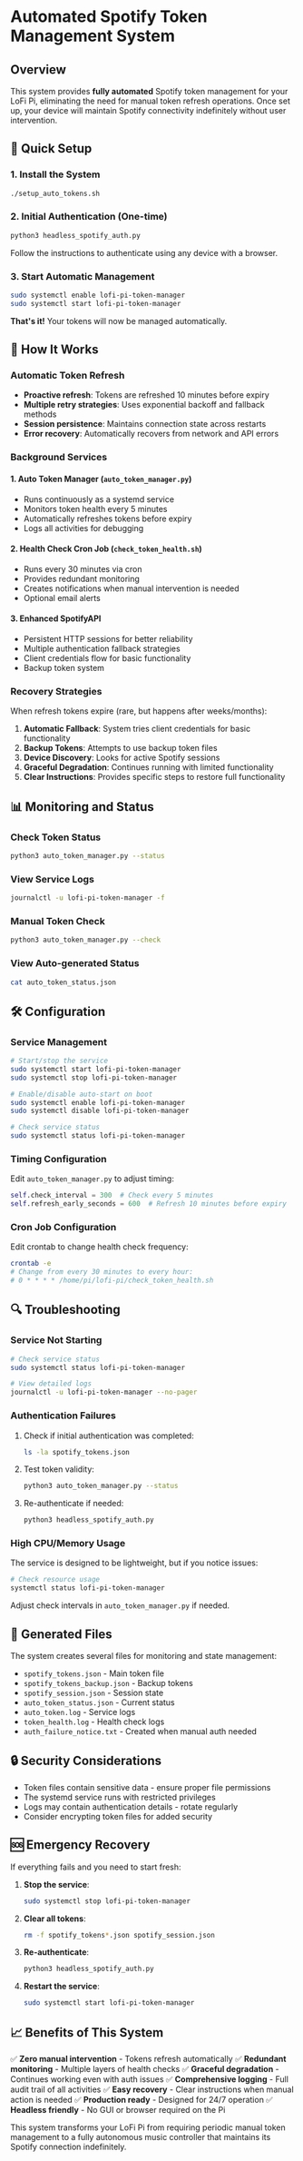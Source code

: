 # Automated Spotify Token Management System

## Overview

This system provides **fully automated** Spotify token management for your LoFi Pi, eliminating the need for manual token refresh operations. Once set up, your device will maintain Spotify connectivity indefinitely without user intervention.

## 🚀 Quick Setup

### 1. Install the System

```bash
./setup_auto_tokens.sh
```

### 2. Initial Authentication (One-time)

```bash
python3 headless_spotify_auth.py
```

Follow the instructions to authenticate using any device with a browser.

### 3. Start Automatic Management

```bash
sudo systemctl enable lofi-pi-token-manager
sudo systemctl start lofi-pi-token-manager
```

**That's it!** Your tokens will now be managed automatically.

## 🔧 How It Works

### Automatic Token Refresh

- **Proactive refresh**: Tokens are refreshed 10 minutes before expiry
- **Multiple retry strategies**: Uses exponential backoff and fallback methods
- **Session persistence**: Maintains connection state across restarts
- **Error recovery**: Automatically recovers from network and API errors

### Background Services

#### 1. Auto Token Manager (`auto_token_manager.py`)

- Runs continuously as a systemd service
- Monitors token health every 5 minutes
- Automatically refreshes tokens before expiry
- Logs all activities for debugging

#### 2. Health Check Cron Job (`check_token_health.sh`)

- Runs every 30 minutes via cron
- Provides redundant monitoring
- Creates notifications when manual intervention is needed
- Optional email alerts

#### 3. Enhanced SpotifyAPI

- Persistent HTTP sessions for better reliability
- Multiple authentication fallback strategies
- Client credentials flow for basic functionality
- Backup token system

### Recovery Strategies

When refresh tokens expire (rare, but happens after weeks/months):

1. **Automatic Fallback**: System tries client credentials for basic functionality
2. **Backup Tokens**: Attempts to use backup token files
3. **Device Discovery**: Looks for active Spotify sessions
4. **Graceful Degradation**: Continues running with limited functionality
5. **Clear Instructions**: Provides specific steps to restore full functionality

## 📊 Monitoring and Status

### Check Token Status

```bash
python3 auto_token_manager.py --status
```

### View Service Logs

```bash
journalctl -u lofi-pi-token-manager -f
```

### Manual Token Check

```bash
python3 auto_token_manager.py --check
```

### View Auto-generated Status

```bash
cat auto_token_status.json
```

## 🛠️ Configuration

### Service Management

```bash
# Start/stop the service
sudo systemctl start lofi-pi-token-manager
sudo systemctl stop lofi-pi-token-manager

# Enable/disable auto-start on boot
sudo systemctl enable lofi-pi-token-manager
sudo systemctl disable lofi-pi-token-manager

# Check service status
sudo systemctl status lofi-pi-token-manager
```

### Timing Configuration

Edit `auto_token_manager.py` to adjust timing:

```python
self.check_interval = 300  # Check every 5 minutes
self.refresh_early_seconds = 600  # Refresh 10 minutes before expiry
```

### Cron Job Configuration

Edit crontab to change health check frequency:

```bash
crontab -e
# Change from every 30 minutes to every hour:
# 0 * * * * /home/pi/lofi-pi/check_token_health.sh
```

## 🔍 Troubleshooting

### Service Not Starting

```bash
# Check service status
sudo systemctl status lofi-pi-token-manager

# View detailed logs
journalctl -u lofi-pi-token-manager --no-pager
```

### Authentication Failures

1. Check if initial authentication was completed:

   ```bash
   ls -la spotify_tokens.json
   ```

2. Test token validity:

   ```bash
   python3 auto_token_manager.py --status
   ```

3. Re-authenticate if needed:
   ```bash
   python3 headless_spotify_auth.py
   ```

### High CPU/Memory Usage

The service is designed to be lightweight, but if you notice issues:

```bash
# Check resource usage
systemctl status lofi-pi-token-manager
```

Adjust check intervals in `auto_token_manager.py` if needed.

## 📁 Generated Files

The system creates several files for monitoring and state management:

- `spotify_tokens.json` - Main token file
- `spotify_tokens_backup.json` - Backup tokens
- `spotify_session.json` - Session state
- `auto_token_status.json` - Current status
- `auto_token.log` - Service logs
- `token_health.log` - Health check logs
- `auth_failure_notice.txt` - Created when manual auth needed

## 🔒 Security Considerations

- Token files contain sensitive data - ensure proper file permissions
- The systemd service runs with restricted privileges
- Logs may contain authentication details - rotate regularly
- Consider encrypting token files for added security

## 🆘 Emergency Recovery

If everything fails and you need to start fresh:

1. **Stop the service**:

   ```bash
   sudo systemctl stop lofi-pi-token-manager
   ```

2. **Clear all tokens**:

   ```bash
   rm -f spotify_tokens*.json spotify_session.json
   ```

3. **Re-authenticate**:

   ```bash
   python3 headless_spotify_auth.py
   ```

4. **Restart the service**:
   ```bash
   sudo systemctl start lofi-pi-token-manager
   ```

## 📈 Benefits of This System

✅ **Zero manual intervention** - Tokens refresh automatically
✅ **Redundant monitoring** - Multiple layers of health checks
✅ **Graceful degradation** - Continues working even with auth issues
✅ **Comprehensive logging** - Full audit trail of all activities
✅ **Easy recovery** - Clear instructions when manual action is needed
✅ **Production ready** - Designed for 24/7 operation
✅ **Headless friendly** - No GUI or browser required on the Pi

This system transforms your LoFi Pi from requiring periodic manual token management to a fully autonomous music controller that maintains its Spotify connection indefinitely.

